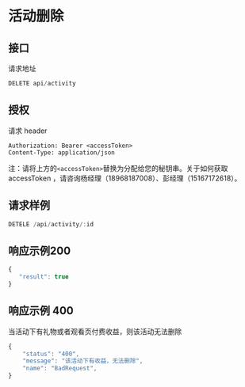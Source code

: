 # 活动删除

## 接口

请求地址

```javascript
DELETE api/activity
```

## 授权

请求 header

```http
Authorization: Bearer <accessToken>
Content-Type: application/json
```

注：请将上方的`<accessToken>`替换为分配给您的秘钥串。关于如何获取 accessToken ，请咨询杨经理（18968187008）、彭经理（15167172618）。

## 请求样例

```typescript
DETELE /api/activity/:id
```

## 响应示例200

```javascript
{
   "result": true
}
```

## 响应示例 400

当活动下有礼物或者观看页付费收益，则该活动无法删除

```javascript
{
    "status": "400",
    "message": "该活动下有收益，无法删除",
    "name": "BadRequest",
}
```



